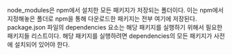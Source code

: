 node_modules은 npm에서 설치한 모든 패키지가 저장되는 폴더이다. 이는 npm에서 지정해놓은 폴더로 npm을 통해 다운로드한 패키지는 전부 여기에 저장된다.
package.json 파일의 dependencies 요소는 해당 패키지를 실행하기 위해서 필요한 패키지들 리스트이다. 해당 패키지를 실행하려면 dependencies의 모든 패키지가 사전에 설치되어 있어야 한다.
